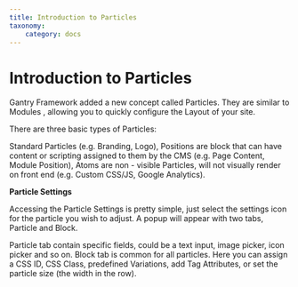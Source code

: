 ```yaml
---
title: Introduction to Particles
taxonomy:
    category: docs
---
```


# Introduction to Particles

Gantry Framework added a new concept called Particles. They are similar to Modules , allowing you to quickly configure the Layout of your site.

There are three basic types of Particles:

Standard Particles (e.g. Branding, Logo),
Positions are block that can have content or scripting assigned to them by the CMS (e.g. Page Content, Module Position),
Atoms are non - visible Particles, will not visually render on front end (e.g. Custom CSS/JS, Google Analytics).

**Particle Settings**

Accessing the Particle Settings is pretty simple, just select the settings icon for the particle you wish to adjust. A popup will appear with two tabs, Particle and Block.

Particle tab contain specific fields, could be a text input, image picker, icon picker and so on.
Block tab is common for all particles. Here you can assign a CSS ID, CSS Class, predefined Variations, add Tag Attributes, or set the particle size (the width in the row).
